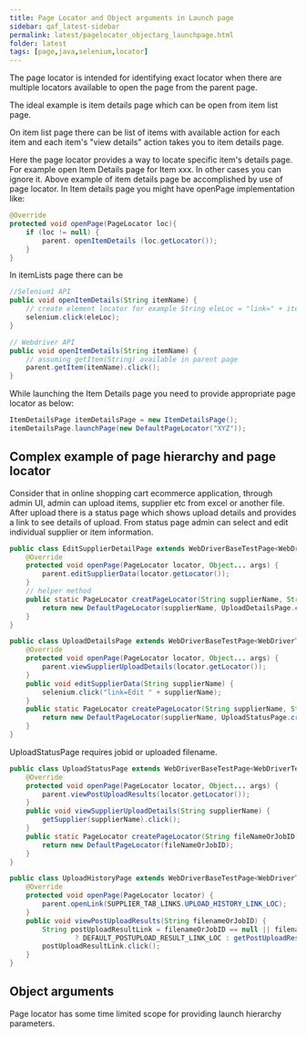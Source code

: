 ```yaml
---
title: Page Locator and Object arguments in Launch page
sidebar: qaf_latest-sidebar
permalink: latest/pagelocator_objectarg_launchpage.html
folder: latest
tags: [page,java,selenium,locator]
---
```



The page locator is intended for identifying exact locator when there are multiple locators available to open the page from the parent page.

The ideal example is item details page which can be open from item list page.

On item list page there can be list of items with available action for each item and each item's "view details" action takes you to item details page.

Here the page locator provides a way to locate specific item's details page. For example open Item Details page for Item xxx. In other cases you can ignore it.
Above example of item details page be accomplished by use of page locator. In Item details page you might have openPage implementation like:

```java
@Override
protected void openPage(PageLocator loc){
    if (loc != null) {
        parent. openItemDetails (loc.getLocator());
    }
}
```


In itemLists page there can be

```java
//Selenium1 API
public void openItemDetails(String itemName) {
    // create element locator for example String eleLoc = "link=" + itemName;
    selenium.click(eleLoc);
}
```
 
```java
// Webdriver API
public void openItemDetails(String itemName) {
    // assuming getItem(String) available in parent page
    parent.getItem(itemName).click();
}
```

While launching the Item Details page you need to provide appropriate page locator as below:

```java
ItemDetailsPage itemDetailsPage = new ItemDetailsPage();
itemDetailsPage.launchPage(new DefaultPageLocator("XYZ"));
```

## Complex example of page hierarchy and page locator

Consider that in online shopping cart ecommerce application, through admin UI, admin can upload items, supplier etc from excel or another file. After upload there is a status page which shows upload details and provides a link to see details of upload. From status page admin can select and edit individual supplier or item information.

```java	
public class EditSupplierDetailPage extends WebDriverBaseTestPage<WebDriverTestPage> {
    @Override
    protected void openPage(PageLocator locator, Object... args) {
        parent.editSupplierData(locator.getLocator());
    }
    // helper method
    public static PageLocator creatPageLocator(String supplierName, String fileNameOrJobID) {
        return new DefaultPageLocator(supplierName, UploadDetailsPage.createPageLocator(supplierName, fileNameOrJobID));
    }
}
```

```java
public class UploadDetailsPage extends WebDriverBaseTestPage<WebDriverTestPage> {
    @Override
    protected void openPage(PageLocator locator, Object... args) {
        parent.viewSupplierUploadDetails(locator.getLocator());
    }
    public void editSupplierData(String supplierName) {
        selenium.click("link=Edit " + supplierName);
    }
    public static PageLocator createPageLocator(String supplierName, String fileNameOrJobID) {
        return new DefaultPageLocator(supplierName, UploadStatusPage.createPageLocator(fileNameOrJobID));
    }
}
```

UploadStatusPage requires jobid or uploaded filename.

```java	
public class UploadStatusPage extends WebDriverBaseTestPage<WebDriverTestPage> {
    @Override
    protected void openPage(PageLocator locator, Object... args) {
        parent.viewPostUploadResults(locator.getLocator());
    }
    public void viewSupplierUploadDetails(String supplierName) {
        getSupplier(supplierName).click();
    }
    public static PageLocator createPageLocator(String fileNameOrJobID) {
        return new DefaultPageLocator(fileNameOrJobID);
    }
}
```

```java
public class UploadHistoryPage extends WebDriverBaseTestPage<WebDriverTestPage> {
    @Override
    protected void openPage(PageLocator locator) {
        parent.openLink(SUPPLIER_TAB_LINKS.UPLOAD_HISTORY_LINK_LOC);
    }
    public void viewPostUploadResults(String filenameOrJobID) {
        String postUploadResultLink = filenameOrJobID == null || filenameOrJobID.trim().equalsIgnoreCase("")
                ? DEFAULT_POSTUPLOAD_RESULT_LINK_LOC : getPostUploadResultLink(filenameOrJobID);
        postUploadResultLink.click();
    }
} 
```

## Object arguments

Page locator has some time limited scope for providing launch hierarchy parameters.

 

